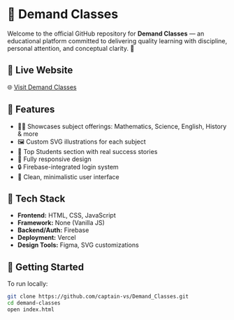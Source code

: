 # 📘 Demand Classes

Welcome to the official GitHub repository for **Demand Classes** — an educational platform committed to delivering quality learning with discipline, personal attention, and conceptual clarity. 🚀

## 🔗 Live Website

🌐 [Visit Demand Classes](https://demandclass.vercel.app)

## 📌 Features

- 🧑‍🏫 Showcases subject offerings: Mathematics, Science, English, History & more
- 🖼️ Custom SVG illustrations for each subject
- 🌟 Top Students section with real success stories
- 📱 Fully responsive design
- 🔒 Firebase-integrated login system
- 🎯 Clean, minimalistic user interface

## 📁 Tech Stack

- **Frontend:** HTML, CSS, JavaScript
- **Framework:** None (Vanilla JS)
- **Backend/Auth:** Firebase
- **Deployment:** Vercel
- **Design Tools:** Figma, SVG customizations

## 🚀 Getting Started

To run locally:

```bash
git clone https://github.com/captain-vs/Demand_Classes.git
cd demand-classes
open index.html
